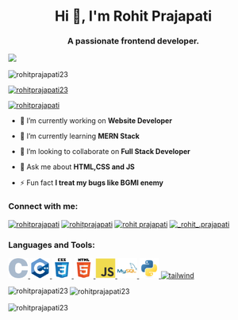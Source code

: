 <h1 align="center">Hi 👋, I'm Rohit Prajapati</h1>
<h3 align="center">A passionate frontend developer.</h3>
<img src="https://share.google/images/E8M21HzyQjzEog4lM">


<p align="left"> <img src="https://komarev.com/ghpvc/?username=rohitprajapati23&label=Profile%20views&color=0e75b6&style=flat" alt="rohitprajapati23" /> </p>

<p align="left"> <a href="https://github.com/ryo-ma/github-profile-trophy"><img src="https://github-profile-trophy.vercel.app/?username=rohitprajapati23" alt="rohitprajapati23" /></a> </p>

<p align="left"> <a href="https://twitter.com/rohitprajapati" target="blank"><img src="https://img.shields.io/twitter/follow/rohitprajapati?logo=twitter&style=for-the-badge" alt="rohitprajapati" /></a> </p>

- 🔭 I’m currently working on **Website Developer**

- 🌱 I’m currently learning **MERN Stack**

- 👯 I’m looking to collaborate on **Full Stack Developer**

- 💬 Ask me about **HTML,CSS and JS**

- ⚡ Fun fact **I treat my bugs like BGMI enemy**

<h3 align="left">Connect with me:</h3>
<p align="left">
<a href="https://twitter.com/rohitprajapati" target="blank"><img align="center" src="https://raw.githubusercontent.com/rahuldkjain/github-profile-readme-generator/master/src/images/icons/Social/twitter.svg" alt="rohitprajapati" height="30" width="40" /></a>
<a href="https://linkedin.com/in/rohitprajapati" target="blank"><img align="center" src="https://raw.githubusercontent.com/rahuldkjain/github-profile-readme-generator/master/src/images/icons/Social/linked-in-alt.svg" alt="rohitprajapati" height="30" width="40" /></a>
<a href="https://fb.com/rohit prajapati" target="blank"><img align="center" src="https://raw.githubusercontent.com/rahuldkjain/github-profile-readme-generator/master/src/images/icons/Social/facebook.svg" alt="rohit prajapati" height="30" width="40" /></a>
<a href="https://instagram.com/_rohit_.prajapati" target="blank"><img align="center" src="https://raw.githubusercontent.com/rahuldkjain/github-profile-readme-generator/master/src/images/icons/Social/instagram.svg" alt="_rohit_.prajapati" height="30" width="40" /></a>
</p>

<h3 align="left">Languages and Tools:</h3>
<p align="left"> <a href="https://www.cprogramming.com/" target="_blank" rel="noreferrer"> <img src="https://raw.githubusercontent.com/devicons/devicon/master/icons/c/c-original.svg" alt="c" width="40" height="40"/> </a> <a href="https://www.w3schools.com/cpp/" target="_blank" rel="noreferrer"> <img src="https://raw.githubusercontent.com/devicons/devicon/master/icons/cplusplus/cplusplus-original.svg" alt="cplusplus" width="40" height="40"/> </a> <a href="https://www.w3schools.com/css/" target="_blank" rel="noreferrer"> <img src="https://raw.githubusercontent.com/devicons/devicon/master/icons/css3/css3-original-wordmark.svg" alt="css3" width="40" height="40"/> </a> <a href="https://www.w3.org/html/" target="_blank" rel="noreferrer"> <img src="https://raw.githubusercontent.com/devicons/devicon/master/icons/html5/html5-original-wordmark.svg" alt="html5" width="40" height="40"/> </a> <a href="https://developer.mozilla.org/en-US/docs/Web/JavaScript" target="_blank" rel="noreferrer"> <img src="https://raw.githubusercontent.com/devicons/devicon/master/icons/javascript/javascript-original.svg" alt="javascript" width="40" height="40"/> </a> <a href="https://www.mysql.com/" target="_blank" rel="noreferrer"> <img src="https://raw.githubusercontent.com/devicons/devicon/master/icons/mysql/mysql-original-wordmark.svg" alt="mysql" width="40" height="40"/> </a> <a href="https://www.python.org" target="_blank" rel="noreferrer"> <img src="https://raw.githubusercontent.com/devicons/devicon/master/icons/python/python-original.svg" alt="python" width="40" height="40"/> </a> <a href="https://tailwindcss.com/" target="_blank" rel="noreferrer"> <img src="https://www.vectorlogo.zone/logos/tailwindcss/tailwindcss-icon.svg" alt="tailwind" width="40" height="40"/> </a> </p>

<p><img align="left" src="https://github-readme-stats.vercel.app/api/top-langs?username=rohitprajapati23&show_icons=true&locale=en&layout=compact" alt="rohitprajapati23" /></p>

<p>&nbsp;<img align="center" src="https://github-readme-stats.vercel.app/api?username=rohitprajapati23&show_icons=true&locale=en" alt="rohitprajapati23" /></p>

<p><img align="center" src="https://github-readme-streak-stats.herokuapp.com/?user=rohitprajapati23&" alt="rohitprajapati23" /></p>
